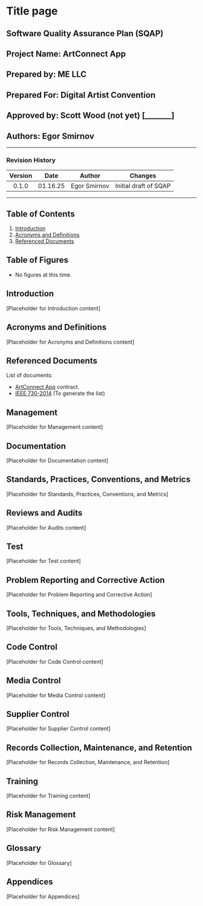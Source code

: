 # Title page
## Software Quality Assurance Plan (SQAP)
## Project Name: ArtConnect App
## Prepared by: ME LLC
## Prepared For: Digital Artist Convention
## Approved by: Scott Wood (not yet) [_______]
## Authors: Egor Smirnov
----
### Revision History
|Version|Date|Author|Changes|
|:-------:|:----:| :----: |:----:|
| 0.1.0   |01.16.25| Egor Smirnov |Initial draft of SQAP|
----

## Table of Contents
1. [Introduction](#introduction)
2. [Acronyms and Definitions](#acronyms-and-definitions)
3. [Referenced Documents](#referenced-documents)

## Table of Figures
- No figures at this time.

## Introduction
[Placeholder for Introduction content]
## Acronyms and Definitions
[Placeholder for Acronyms and Definitions content]
## Referenced Documents
List of documents:
* [ArtConnect App](../Reference%20Document/ArtConnect%20App%20contract.pdf) contract.
* [IEEE 730-2014](https://ieeexplore-ieee-org.byui.idm.oclc.org/document/6835311) (To generate the list)
## Management
[Placeholder for Management content]
## Documentation
[Placeholder for Documentation content]
## Standards, Practices, Conventions, and Metrics
[Placeholder for Standards, Practices, Conventions, and Metrics]
## Reviews and Audits
[Placeholder for Audits content]
## Test
[Placeholder for Test content]
## Problem Reporting and Corrective Action
[Placeholder for Problem Reporting and Corrective Action]
## Tools, Techniques, and Methodologies
[Placeholder for Tools, Techniques, and Methodologies]
## Code Control
[Placeholder for Code Control content]
## Media Control
[Placeholder for Media Control content]
## Supplier Control
[Placeholder for Supplier Control content]
## Records Collection, Maintenance, and Retention
[Placeholder for Records Collection, Maintenance, and Retention]
## Training
[Placeholder for Training content]
## Risk Management
[Placeholder for Risk Management content]
## Glossary
[Placeholder for Glossary]
## Appendices
[Placeholder for Appendices]
